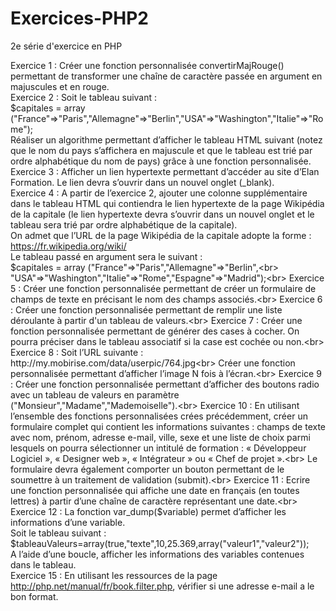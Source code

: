 # Exercices-PHP2
2e série d'exercice en PHP

Exercice 1 : Créer une fonction personnalisée convertirMajRouge() permettant de transformer une chaîne de caractère passée en argument en majuscules et en rouge.<br>
Exercice 2 : Soit le tableau suivant :<br>
$capitales = array ("France"=>"Paris","Allemagne"=>"Berlin","USA"=>"Washington","Italie"=>"Rome");<br>
Réaliser un algorithme permettant d’afficher le tableau HTML suivant (notez que le nom du pays s’affichera en majuscule et que le tableau est trié par ordre alphabétique du nom de pays) grâce à une fonction personnalisée.
Exercice 3 : Afficher un lien hypertexte permettant d’accéder au site d’Elan Formation. Le lien devra s’ouvrir dans un nouvel onglet (_blank).<br>
Exercice 4 : A partir de l’exercice 2, ajouter une colonne supplémentaire dans le tableau HTML qui contiendra le lien hypertexte de la page Wikipédia de la capitale (le lien hypertexte devra s’ouvrir dans un nouvel onglet et le tableau sera trié par ordre alphabétique de la capitale).<br>
On admet que l’URL de la page Wikipédia de la capitale adopte la forme : https://fr.wikipedia.org/wiki/<br>
Le tableau passé en argument sera le suivant :<br>
$capitales = array ("France"=>"Paris","Allemagne"=>"Berlin",<br>
"USA"=>"Washington","Italie"=>"Rome","Espagne"=>"Madrid");<br>
Exercice 5 : Créer une fonction personnalisée permettant de créer un formulaire de champs de texte en précisant le nom des champs associés.<br>
Exercice 6 : Créer une fonction personnalisée permettant de remplir une liste déroulante à partir d'un tableau de valeurs.<br>
Exercice 7 : Créer une fonction personnalisée permettant de générer des cases à cocher. On pourra préciser dans le tableau associatif si la case est cochée ou non.<br>
Exercice 8 : Soit l’URL suivante : http://my.mobirise.com/data/userpic/764.jpg<br>
Créer une fonction personnalisée permettant d’afficher l’image N fois à l’écran.<br>
Exercice 9 : Créer une fonction personnalisée permettant d’afficher des boutons radio avec un tableau de valeurs en paramètre ("Monsieur","Madame","Mademoiselle").<br>
Exercice 10 : En utilisant l’ensemble des fonctions personnalisées crées précédemment, créer un formulaire complet qui contient les informations suivantes : champs de texte avec nom, prénom, adresse e-mail, ville, sexe et une liste de choix parmi lesquels on pourra sélectionner un intitulé de formation : « Développeur Logiciel », « Designer web », « Intégrateur » ou « Chef de projet ».<br>
Le formulaire devra également comporter un bouton permettant de le soumettre à un traitement de validation (submit).<br>
Exercice 11 : Ecrire une fonction personnalisée qui affiche une date en français (en toutes lettres) à partir d’une chaîne de caractère représentant une date.<br>
Exercice 12 : La fonction var_dump($variable) permet d’afficher les informations d’une variable.<br>
Soit le tableau suivant :<br>
$tableauValeurs=array(true,"texte",10,25.369,array("valeur1","valeur2"));<br>
A l’aide d’une boucle, afficher les informations des variables contenues dans le tableau.<br>
Exercice 15 : En utilisant les ressources de la page http://php.net/manual/fr/book.filter.php, vérifier si une adresse e-mail a le bon format.<br>
